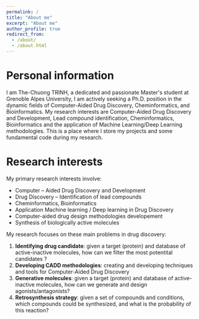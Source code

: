```yaml
---
permalink: /
title: "About me"
excerpt: "About me"
author_profile: true
redirect_from: 
  - /about/
  - /about.html
---
```



Personal information
======
I am The-Chuong TRINH, a dedicated and passionate Master's student at Grenoble Alpes University, I am actively seeking a Ph.D. position in the dynamic fields of Computer-Aided Drug Discovery, Cheminformatics, and Bioinformatics.  My research interests are Computer-Aided Drug Discovery and Development, Lead compound identification, Cheminformatics, Bioinformatics and the application of Machine Learning/Deep Learning methodologies. This is a place where I store my projects and some fundamental code during my research.


Research interests
======
My primary research interests involve: 
- Computer – Aided Drug Discovery and Development
- Drug Discovery – Identification of lead compounds
- Cheminformatics, Bioinformatics
- Application Machine learning / Deep learning in Drug Discovery
- Computer-aided drug design methodologies developement
- Synthesis of biologically active molecules

My research focuses on these main problems in drug discovery:
1. **Identifying drug candidate**: given a target (protein) and database of active-inactive molecules, how can we filter the most potentital candidates ?
2. **Developing CADD methodologies**: creating and developing techniques and tools for Computer-Aided Drug Discovery 
3. **Generative molecules**: given a target (protein) and database of active-inactive molecules, how can we generate and design agonists/antagonists?
4. **Retrosynthesis strategy**: given a set of compounds and conditions, which compounds could be synthesized, and what is the probability of this reaction?







